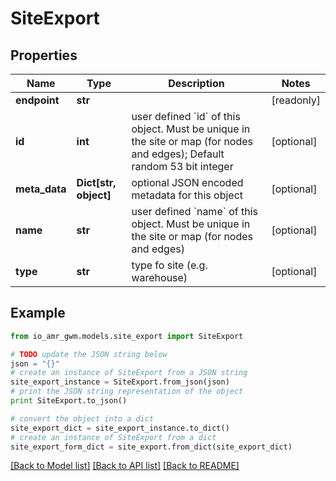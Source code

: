 # SiteExport


## Properties
Name | Type | Description | Notes
------------ | ------------- | ------------- | -------------
**endpoint** | **str** |  | [readonly] 
**id** | **int** | user defined &#x60;id&#x60; of this object. Must be unique in the site or map (for nodes and edges); Default random 53 bit integer | [optional] 
**meta_data** | **Dict[str, object]** | optional JSON encoded metadata for this object | [optional] 
**name** | **str** | user defined &#x60;name&#x60; of this object. Must be unique in the site or map (for nodes and edges) | [optional] 
**type** | **str** | type fo site (e.g. warehouse) | [optional] 

## Example

```python
from io_amr_gwm.models.site_export import SiteExport

# TODO update the JSON string below
json = "{}"
# create an instance of SiteExport from a JSON string
site_export_instance = SiteExport.from_json(json)
# print the JSON string representation of the object
print SiteExport.to_json()

# convert the object into a dict
site_export_dict = site_export_instance.to_dict()
# create an instance of SiteExport from a dict
site_export_form_dict = site_export.from_dict(site_export_dict)
```
[[Back to Model list]](../README.md#documentation-for-models) [[Back to API list]](../README.md#documentation-for-api-endpoints) [[Back to README]](../README.md)


